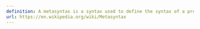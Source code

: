 ```yaml
---
definition: A metasyntax is a syntax used to define the syntax of a programming language or formal language. It describes the allowable structure and composition of phrases and sentences of a metalanguage,
url: https://en.wikipedia.org/wiki/Metasyntax
---
```


